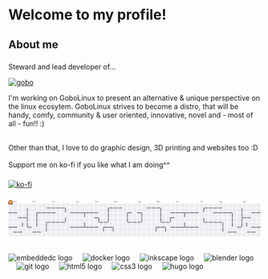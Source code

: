# Welcome to my profile!

###

## About me

###

Steward and lead developer of...

[![gobo](https://gobolinux.org/images/gobolinux_frontpage.png)](https://gobolinux.org/)

I'm working on GoboLinux to present an alternative & unique perspective on the linux ecosytem. GoboLinux strives to become a distro, that will be handy, comfy, community & user oriented, innovative, novel and - most of all - fun!! :)

<br>
Other than that, I love to do graphic design, 3D printing and websites too :D
<br>
<br>
Support me on ko-fi if you like what I am doing^^

###
[![ko-fi](https://ko-fi.com/img/githubbutton_sm.svg)](https://ko-fi.com/nuc1eon)


###

<picture>
  <source media="(prefers-color-scheme: dark)" srcset="https://raw.githubusercontent.com/nuc1eon/nuc1eon/output/pacman-contribution-graph-dark.svg">
  <source media="(prefers-color-scheme: light)" srcset="https://raw.githubusercontent.com/nuc1eon/nuc1eon/output/pacman-contribution-graph.svg">
  <img alt="pacman contribution graph" src="https://raw.githubusercontent.com/nuc1eon/nuc1eon/output/pacman-contribution-graph.svg">
</picture>

###

<div align="left">
  <img src="https://cdn.jsdelivr.net/gh/devicons/devicon/icons/embeddedc/embeddedc-original.svg" height="40" alt="embeddedc logo"  />
  <img width="12" />
  <img src="https://cdn.jsdelivr.net/gh/devicons/devicon/icons/docker/docker-original.svg" height="40" alt="docker logo"  />
  <img width="12" />
  <img src="https://cdn.jsdelivr.net/gh/devicons/devicon/icons/inkscape/inkscape-original.svg" height="40" alt="inkscape logo"  />
  <img width="12" />
  <img src="https://cdn.jsdelivr.net/gh/devicons/devicon/icons/blender/blender-original.svg" height="40" alt="blender logo"  />
  <img width="12" />
  <img src="https://cdn.jsdelivr.net/gh/devicons/devicon/icons/git/git-original.svg" height="40" alt="git logo"  />
  <img width="12" />
  <img src="https://cdn.jsdelivr.net/gh/devicons/devicon/icons/html5/html5-original.svg" height="40" alt="html5 logo"  />
  <img width="12" />
  <img src="https://cdn.jsdelivr.net/gh/devicons/devicon/icons/css3/css3-original.svg" height="40" alt="css3 logo"  />
  <img width="12" />
  <img src="https://cdn.jsdelivr.net/gh/devicons/devicon/icons/hugo/hugo-original.svg" height="40" alt="hugo logo"  />
</div>

###
